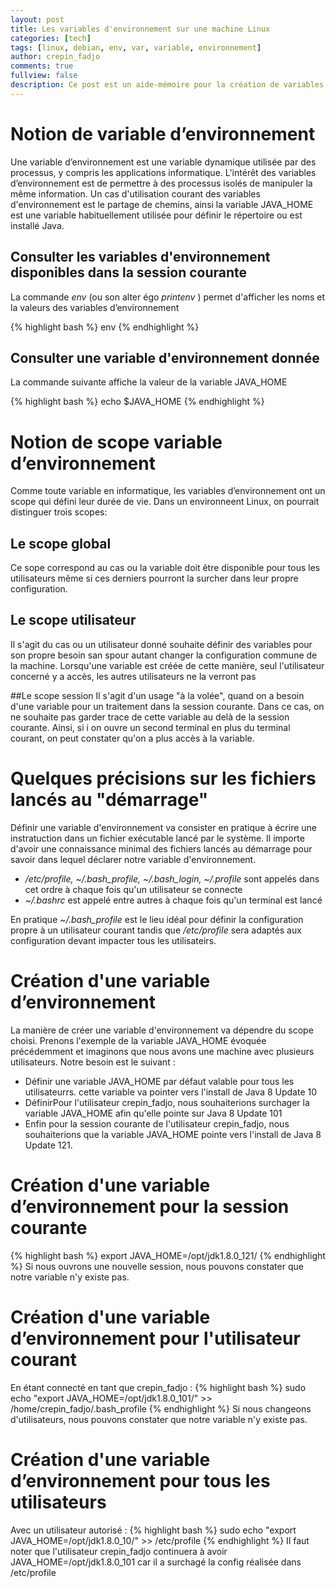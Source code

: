 ```yaml
---
layout: post
title: Les variables d'environnement sur une machine Linux
categories: [tech]
tags: [linux, debian, env, var, variable, environnement]
author: crepin_fadjo
comments: true
fullview: false
description: Ce post est un aide-mémoire pour la création de variables d'environnement sous linux.
---
```


# Notion de variable d’environnement

Une variable d’environnement est une variable dynamique utilisée par des processus, y compris  les applications informatique.  L'intérêt des variables d’environnement est de permettre à des processus isolés de manipuler la même information. Un cas d'utilisation courant des variables d'environnement est le partage de chemins, ainsi la variable JAVA_HOME est une variable habituellement utilisée pour définir le répertoire ou est installé Java.

## Consulter les variables d'environnement disponibles dans la session courante

La commande *env* (ou son alter égo *printenv* ) permet d'afficher les noms et la valeurs des variables d’environnement

{% highlight bash %}
env
{% endhighlight %}

## Consulter une variable d'environnement donnée
La commande suivante affiche la valeur de la variable JAVA_HOME

{% highlight bash %}
echo $JAVA_HOME
{% endhighlight %}

# Notion de scope variable d’environnement

Comme toute variable en informatique, les variables d’environnement ont un scope qui défini leur durée de vie. Dans un environneent Linux, on pourrait distinguer trois scopes:

## Le scope global
Ce sope correspond au cas ou la variable doit être disponible pour tous les utilisateurs même si ces derniers pourront la surcher dans leur propre configuration.

## Le scope utilisateur
Il s'agit du cas ou un utilisateur donné souhaite définir des variables pour son propre besoin san spour autant changer la configuration commune de la machine. Lorsqu'une variable est créée de cette manière, seul l'utilisateur concerné y a accès, les autres utilisateurs ne la verront pas

##Le scope session
Il s'agit d'un usage "à la volée", quand on a besoin d'une variable pour un traitement dans la session courante. Dans ce cas, on ne souhaite pas garder trace de cette variable au delà de la session courante. Ainsi, si i on ouvre un second terminal en plus du terminal courant, on peut constater qu'on a plus accès à la variable.


# Quelques précisions sur les fichiers lancés au "démarrage"
Définir une variable d'environnement va consister en pratique à écrire une instratuction dans un fichier exécutable lancé par le système. Il importe d'avoir une connaissance minimal des fichiers lancés au démarrage pour savoir dans lequel déclarer notre variable d'environnement.
*  */etc/profile, ~/.bash_profile, ~/.bash_login, ~/.profile* sont appelés dans cet ordre à chaque fois qu'un utilisateur se connecte
* *~/.bashrc* est appelé entre autres à chaque fois qu'un terminal est lancé

En pratique  *~/.bash_profile* est le lieu idéal pour définir la configuration propre à un utilisateur courant tandis que */etc/profile* sera adaptés aux configuration devant impacter tous les utilisateirs.


# Création d'une variable d’environnement

La manière de créer une variable d'environnement va dépendre du scope choisi. Prenons l'exemple de la variable JAVA_HOME évoquée précédemment et imaginons que nous avons une machine avec plusieurs utilisateurs. Notre besoin est le suivant :
* Définir une variable JAVA_HOME par défaut valable pour tous les utilisateurrs. cette variable va pointer vers l'install de Java 8 Update 10
* DéfinirPour l'utilisateur crepin_fadjo, nous souhaiterions surchager la variable JAVA_HOME afin qu'elle pointe sur  Java 8 Update 101
* Enfin pour la session courante de l'utilisateur crepin_fadjo, nous souhaiterions que la variable JAVA_HOME pointe vers l'install de Java 8 Update 121.

# Création d'une variable d’environnement pour la session courante
{% highlight bash %}
export JAVA_HOME=/opt/jdk1.8.0_121/
{% endhighlight %}
Si nous ouvrons une nouvelle session, nous pouvons constater que notre variable n'y existe pas.

# Création d'une variable d’environnement pour l'utilisateur courant
En étant connecté en tant que crepin_fadjo :
{% highlight bash %}
sudo echo "export JAVA_HOME=/opt/jdk1.8.0_101/" >> /home/crepin_fadjo/.bash_profile
{% endhighlight %}
Si nous changeons d'utilisateurs, nous pouvons constater que notre variable n'y existe pas.

# Création d'une variable d’environnement pour tous les utilisateurs
Avec un utilisateur autorisé :
{% highlight bash %}
sudo echo "export JAVA_HOME=/opt/jdk1.8.0_10/" >> /etc/profile
{% endhighlight %}
Il faut noter que l'utilisateur crepin_fadjo continuera à avoir JAVA_HOME=/opt/jdk1.8.0_101 car il a surchagé la config réalisée dans /etc/profile

